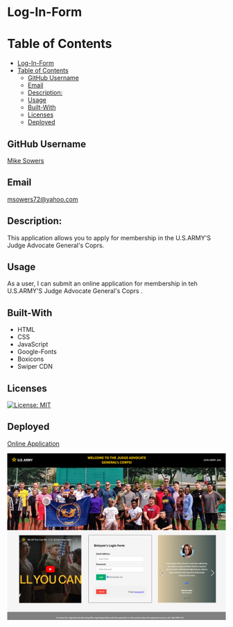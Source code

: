 # Log-In-Form

# Table of Contents
- [Log-In-Form](#log-in-form)
- [Table of Contents](#table-of-contents)
  - [GitHub Username](#github-username)
  - [Email](#email)
  - [Description:](#description)
  - [Usage](#usage)
  - [Built-With](#built-with)
  - [Licenses](#licenses)
  - [Deployed](#deployed)


## GitHub Username
[Mike Sowers](https://github.com/msowers72)

## Email
<msowers72@yahoo.com>

## Description:
This application allows you to apply for membership in the U.S.ARMY'S Judge Advocate General's Coprs.

## Usage
As a user, I can submit an online application for membership in teh U.S.ARMY'S Judge Advocate General's Coprs .

## Built-With
* HTML
* CSS
* JavaScript
* Google-Fonts
* Boxicons
* Swiper CDN

   

## Licenses 
[![License: MIT](https://img.shields.io/badge/License-MIT-yellow.svg)](https://opensource.org/licenses/MIT)
<!-- ![Tux, the Linux mascot](https://img.shields.io/badge/License-MIT-green) -->
  
 ## Deployed
 [Online Application](https://msowers72.github.io/Search-Tool/)
 
 
 ![images](./src/images/Screenshot1.png) 
 ![images](./src/images/Screenshot2.png) 
 


